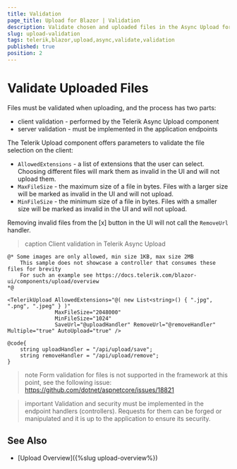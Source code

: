```yaml
---
title: Validation
page_title: Upload for Blazor | Validation
description: Validate chosen and uploaded files in the Async Upload for Blazor
slug: upload-validation
tags: telerik,blazor,upload,async,validate,validation
published: true
position: 2
---
```


# Validate Uploaded Files

Files must be validated when uploading, and the process has two parts:

* client validation - performed by the Telerik Async Upload component
* server validation - must be implemented in the application endpoints

The Telerik Upload component offers parameters to validate the file selection on the client:

* `AllowedExtensions` - a list of extensions that the user can select. Choosing different files will mark them as invalid in the UI and will not upload them.
* `MaxFileSize` - the maximum size of a file in bytes. Files with a larger size will be marked as invalid in the UI and will not upload.
* `MinFileSize` - the minimum size of a file in bytes. Files with a smaller size will be marked as invalid in the UI and will not upload.

Removing invalid files from the [x] button in the UI will not call the `RemoveUrl` handler.


>caption Client validation in Telerik Async Upload

````CSHTML
@* Some images are only allowed, min size 1KB, max size 2MB
    This sample does not showcase a controller that consumes these files for brevity
    For such an example see https://docs.telerik.com/blazor-ui/components/upload/overview
*@

<TelerikUpload AllowedExtensions="@( new List<string>() { ".jpg", ".png", ".jpeg" } )"
               MaxFileSize="2048000"
               MinFileSize="1024"
               SaveUrl="@uploadHandler" RemoveUrl="@removeHandler" Multiple="true" AutoUpload="true" />

@code{
    string uploadHandler = "/api/upload/save";
    string removeHandler = "/api/upload/remove";
}
````

>note Form validation for files is not supported in the framework at this point, see the following issue: https://github.com/dotnet/aspnetcore/issues/18821

>important Validation and security must be implemented in the endpoint handlers (controllers). Requests for them can be forged or manipulated and it is up to the application to ensure its security.

## See Also

* [Upload Overview]({%slug upload-overview%})

